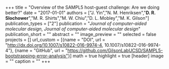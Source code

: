+++
title = "Overview of the SAMPL5 host-guest challenge: Are we doing better?"
date = "2017-01-01"
authors = ["J. Yin","N. M. Henriksen","**D. R. Slochower**","M. R. Shirts","M. W. Chiu","D. L. Mobley","M. K. Gilson"]
publication_types = ["2"]
publication = "_Journal of computer-aided molecular design, Journal of computer-aided molecular design_"
publication_short = ""
abstract = ""
image_preview = ""
selected = false
projects = []
url_custom = [{name = "DOI", url = "http://dx.doi.org/10.1007/s10822-016-9974-4, 10.1007/s10822-016-9974-4"},
{name = "GitHub", url = "https://github.com/GilsonLabUCSD/SAMPL5-bootstrapping-error-analysis"}]
math = true
highlight = true
[header]
image = ""
caption = ""
+++
